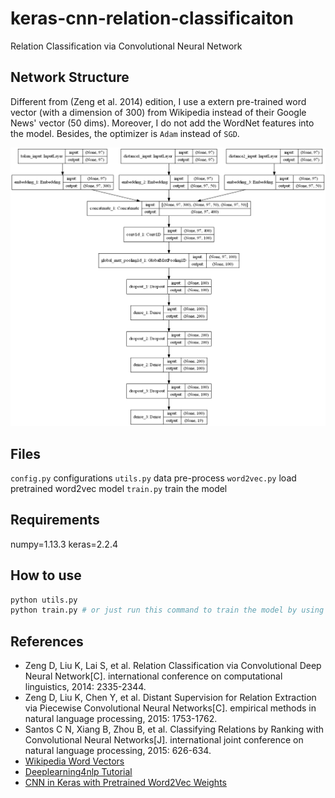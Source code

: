 # keras-cnn-relation-classificaiton
Relation Classification via Convolutional Neural Network

## Network Structure

Different from (Zeng et al. 2014) edition, I use a extern pre-trained word vector (with a dimension of 300) from Wikipedia instead of their Google News' vector (50 dims). Moreover, I do not add the WordNet features into the model. Besides, the optimizer is `Adam` instead of `SGD`.


![CNN Structure](CNN_Relation_Classification.png)


## Files

`config.py`   configurations
`utils.py`   data pre-process
`word2vec.py` load pretrained word2vec model
`train.py`    train the model

## Requirements

numpy=1.13.3
keras=2.2.4

## How to use

```bash
python utils.py
python train.py # or just run this command to train the model by using a pre-trained dataset
```

## References

- Zeng D, Liu K, Lai S, et al. Relation Classification via Convolutional Deep Neural Network[C]. international conference on computational linguistics, 2014: 2335-2344.
- Zeng D, Liu K, Chen Y, et al. Distant Supervision for Relation Extraction via Piecewise Convolutional Neural Networks[C]. empirical methods in natural language processing, 2015: 1753-1762.
- Santos C N, Xiang B, Zhou B, et al. Classifying Relations by Ranking with Convolutional Neural Networks[J]. international joint conference on natural language processing, 2015: 626-634.
- [Wikipedia Word Vectors](https://www.cs.york.ac.uk/nlp/extvec/)
- [Deeplearning4nlp Tutorial](https://github.com/UKPLab/deeplearning4nlp-tutorial)
- [CNN in Keras with Pretrained Word2Vec Weights](https://www.kaggle.com/marijakekic/cnn-in-keras-with-pretrained-word2vec-weights)